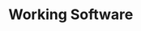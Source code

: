 # Working Software
<!-- 3.1.3. Retaining quality
It is easy to lose sight of the cost of rework in incremental-iterative development.
The purpose of this LO is to introduce and highlight why Agile developers need to keep an eye on design quality even (or especially) when working incrementally and iteratively. -->
<!-- 3.2.2. Continuous integration
Continuous integration is a valuable goal in software development; non-software projects can still use the more general concepts of frequent integration.
The purpose of this LO is to introduce the concepts of early, frequent, and continuous integration, and to link them to project effectiveness. -->
<!-- 3.2.3. Continuous delivery
Continuous delivery is frequently confused with continuous integration. However, continuous delivery is tied to business rules that take into account a wide range of business decisions, such as marketing, customer support and training.
The purpose of this LO is to define the differences between continuous integration and continuous delivery, and to help the learner understand how continuous delivery can affect broader business operations. -->
<!-- 3.2.4. Cost & benefit of frequent delivery
Delivering is not merely giving a demo; it includes costs as well as benefits.
The purpose of this LO is to discuss the benefits, difficulties and costs of delivering frequently. -->

<!-- 
Design, architecture and refactoring
Revision control
Continuous integration and delivery
Test-driven design (is not primarily about testing)
Technical debt
 -->